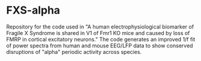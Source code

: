# FXS-alpha
Repository for the code used in "A human electrophysiological biomarker of Fragile X Syndrome is shared in V1 of Fmr1 KO mice and caused by loss of FMRP in cortical excitatory neurons." The code generates an improved 1/f fit of power spectra from human and mouse EEG/LFP data to show conserved disruptions of "alpha" periodic activity across species.
